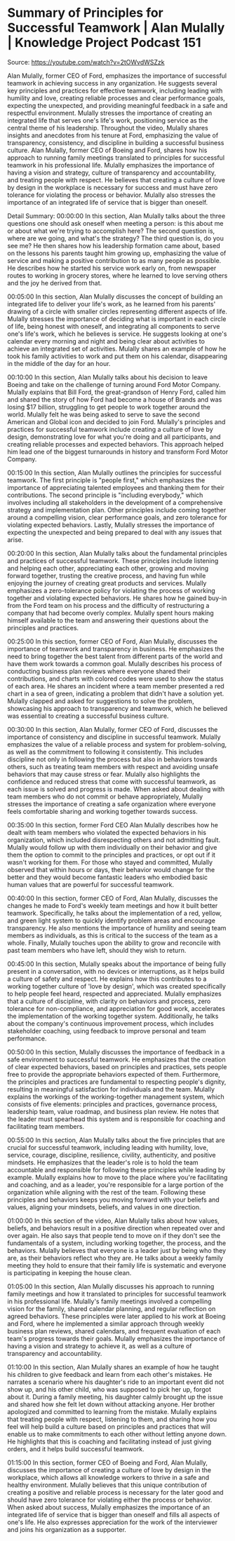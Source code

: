 # Summary of Principles for Successful Teamwork | Alan Mulally | Knowledge Project Podcast 151

Source: https://youtube.com/watch?v=2tOWvdWSZzk

Alan Mulally, former CEO of Ford, emphasizes the importance of successful teamwork in achieving success in any organization. He suggests several key principles and practices for effective teamwork, including leading with humility and love, creating reliable processes and clear performance goals, expecting the unexpected, and providing meaningful feedback in a safe and respectful environment. Mulally stresses the importance of creating an integrated life that serves one's life's work, positioning service as the central theme of his leadership. Throughout the video, Mulally shares insights and anecdotes from his tenure at Ford, emphasizing the value of transparency, consistency, and discipline in building a successful business culture.
Alan Mulally, former CEO of Boeing and Ford, shares how his approach to running family meetings translated to principles for successful teamwork in his professional life. Mulally emphasizes the importance of having a vision and strategy, culture of transparency and accountability, and treating people with respect. He believes that creating a culture of love by design in the workplace is necessary for success and must have zero tolerance for violating the process or behavior. Mulally also stresses the importance of an integrated life of service that is bigger than oneself.

Detail Summary: 
00:00:00
In this section, Alan Mulally talks about the three questions one should ask oneself when meeting a person: is this about me or about what we're trying to accomplish here? The second question is, where are we going, and what's the strategy? The third question is, do you see me? He then shares how his leadership formation came about, based on the lessons his parents taught him growing up, emphasizing the value of service and making a positive contribution to as many people as possible. He describes how he started his service work early on, from newspaper routes to working in grocery stores, where he learned to love serving others and the joy he derived from that.

00:05:00
In this section, Alan Mulally discusses the concept of building an integrated life to deliver your life's work, as he learned from his parents' drawing of a circle with smaller circles representing different aspects of life. Mulally stresses the importance of deciding what is important in each circle of life, being honest with oneself, and integrating all components to serve one's life's work, which he believes is service. He suggests looking at one's calendar every morning and night and being clear about activities to achieve an integrated set of activities. Mulally shares an example of how he took his family activities to work and put them on his calendar, disappearing in the middle of the day for an hour.

00:10:00
In this section, Alan Mulally talks about his decision to leave Boeing and take on the challenge of turning around Ford Motor Company. Mulally explains that Bill Ford, the great-grandson of Henry Ford, called him and shared the story of how Ford had become a house of Brands and was losing $17 billion, struggling to get people to work together around the world. Mulally felt he was being asked to serve to save the second American and Global icon and decided to join Ford. Mulally's principles and practices for successful teamwork include creating a culture of love by design, demonstrating love for what you're doing and all participants, and creating reliable processes and expected behaviors. This approach helped him lead one of the biggest turnarounds in history and transform Ford Motor Company.

00:15:00
In this section, Alan Mulally outlines the principles for successful teamwork. The first principle is "people first," which emphasizes the importance of appreciating talented employees and thanking them for their contributions. The second principle is "including everybody," which involves including all stakeholders in the development of a comprehensive strategy and implementation plan. Other principles include coming together around a compelling vision, clear performance goals, and zero tolerance for violating expected behaviors. Lastly, Mulally stresses the importance of expecting the unexpected and being prepared to deal with any issues that arise.

00:20:00
In this section, Alan Mulally talks about the fundamental principles and practices of successful teamwork. These principles include listening and helping each other, appreciating each other, growing and moving forward together, trusting the creative process, and having fun while enjoying the journey of creating great products and services. Mulally emphasizes a zero-tolerance policy for violating the process of working together and violating expected behaviors. He shares how he gained buy-in from the Ford team on his process and the difficulty of restructuring a company that had become overly complex. Mulally spent hours making himself available to the team and answering their questions about the principles and practices.

00:25:00
In this section, former CEO of Ford, Alan Mulally, discusses the importance of teamwork and transparency in business. He emphasizes the need to bring together the best talent from different parts of the world and have them work towards a common goal. Mulally describes his process of conducting business plan reviews where everyone shared their contributions, and charts with colored codes were used to show the status of each area. He shares an incident where a team member presented a red chart in a sea of green, indicating a problem that didn't have a solution yet. Mulally clapped and asked for suggestions to solve the problem, showcasing his approach to transparency and teamwork, which he believed was essential to creating a successful business culture.

00:30:00
In this section, Alan Mulally, former CEO of Ford, discusses the importance of consistency and discipline in successful teamwork. Mulally emphasizes the value of a reliable process and system for problem-solving, as well as the commitment to following it consistently. This includes discipline not only in following the process but also in behaviors towards others, such as treating team members with respect and avoiding unsafe behaviors that may cause stress or fear. Mulally also highlights the confidence and reduced stress that come with successful teamwork, as each issue is solved and progress is made. When asked about dealing with team members who do not commit or behave appropriately, Mulally stresses the importance of creating a safe organization where everyone feels comfortable sharing and working together towards success.

00:35:00
In this section, former Ford CEO Alan Mulally describes how he dealt with team members who violated the expected behaviors in his organization, which included disrespecting others and not admitting fault. Mulally would follow up with them individually on their behavior and give them the option to commit to the principles and practices, or opt out if it wasn't working for them. For those who stayed and committed, Mulally observed that within hours or days, their behavior would change for the better and they would become fantastic leaders who embodied basic human values that are powerful for successful teamwork.

00:40:00
In this section, former CEO of Ford, Alan Mulally, discusses the changes he made to Ford's weekly team meetings and how it built better teamwork. Specifically, he talks about the implementation of a red, yellow, and green light system to quickly identify problem areas and encourage transparency. He also mentions the importance of humility and seeing team members as individuals, as this is critical to the success of the team as a whole. Finally, Mulally touches upon the ability to grow and reconcile with past team members who have left, should they wish to return.

00:45:00
In this section, Mulally speaks about the importance of being fully present in a conversation, with no devices or interruptions, as it helps build a culture of safety and respect. He explains how this contributes to a working together culture of 'love by design', which was created specifically to help people feel heard, respected and appreciated. Mulally emphasizes that a culture of discipline, with clarity on behaviors and process, zero tolerance for non-compliance, and appreciation for good work, accelerates the implementation of the working together system. Additionally, he talks about the company's continuous improvement process, which includes stakeholder coaching, using feedback to improve personal and team performance.

00:50:00
In this section, Mulally discusses the importance of feedback in a safe environment to successful teamwork. He emphasizes that the creation of clear expected behaviors, based on principles and practices, sets people free to provide the appropriate behaviors expected of them. Furthermore, the principles and practices are fundamental to respecting people's dignity, resulting in meaningful satisfaction for individuals and the team. Mulally explains the workings of the working-together management system, which consists of five elements: principles and practices, governance process, leadership team, value roadmap, and business plan review. He notes that the leader must spearhead this system and is responsible for coaching and facilitating team members.

00:55:00
In this section, Alan Mulally talks about the five principles that are crucial for successful teamwork, including leading with humility, love, service, courage, discipline, resilience, civility, authenticity, and positive mindsets. He emphasizes that the leader's role is to hold the team accountable and responsible for following these principles while leading by example. Mulally explains how to move to the place where you're facilitating and coaching, and as a leader, you're responsible for a large portion of the organization while aligning with the rest of the team. Following these principles and behaviors keeps you moving forward with your beliefs and values, aligning your mindsets, beliefs, and values in one direction.

01:00:00
In this section of the video, Alan Mulally talks about how values, beliefs, and behaviors result in a positive direction when repeated over and over again. He also says that people tend to move on if they don't see the fundamentals of a system, including working together, the process, and the behaviors. Mulally believes that everyone is a leader just by being who they are, as their behaviors reflect who they are. He talks about a weekly family meeting they hold to ensure that their family life is systematic and everyone is participating in keeping the house clean.

01:05:00
In this section, Alan Mulally discusses his approach to running family meetings and how it translated to principles for successful teamwork in his professional life. Mulally's family meetings involved a compelling vision for the family, shared calendar planning, and regular reflection on agreed behaviors. These principles were later applied to his work at Boeing and Ford, where he implemented a similar approach through weekly business plan reviews, shared calendars, and frequent evaluation of each team's progress towards their goals. Mulally emphasizes the importance of having a vision and strategy to achieve it, as well as a culture of transparency and accountability.

01:10:00
In this section, Alan Mulally shares an example of how he taught his children to give feedback and learn from each other's mistakes. He narrates a scenario where his daughter's ride to an important event did not show up, and his other child, who was supposed to pick her up, forgot about it. During a family meeting, his daughter calmly brought up the issue and shared how she felt let down without attacking anyone. Her brother apologized and committed to learning from the mistake. Mulally explains that treating people with respect, listening to them, and sharing how you feel will help build a culture based on principles and practices that will enable us to make commitments to each other without letting anyone down. He highlights that this is coaching and facilitating instead of just giving orders, and it helps build successful teamwork.

01:15:00
In this section, former CEO of Boeing and Ford, Alan Mulally, discusses the importance of creating a culture of love by design in the workplace, which allows all knowledge workers to thrive in a safe and healthy environment. Mulally believes that this unique contribution of creating a positive and reliable process is necessary for the later good and should have zero tolerance for violating either the process or behavior. When asked about success, Mulally emphasizes the importance of an integrated life of service that is bigger than oneself and fills all aspects of one's life. He also expresses appreciation for the work of the interviewer and joins his organization as a supporter.

